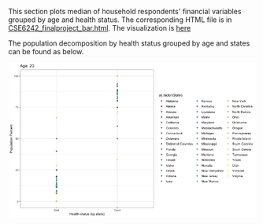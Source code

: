 This section plots median of household respondents' financial variables grouped by age and health status.
The corresponding HTML file is in [CSE6242_finalproject_bar.html](https://github.com/shuangke/CSE6242FinalProject/blob/master/CODE/Barplot/CSE6242_finalproject_bar.html). The visualization is [here](https://sahil-dhingra.github.io/barplot/)


The population decomposition by health status grouped by age and states can be found as below.

![Alt Text](https://github.com/shuangke/CSE6242FinalProject/blob/master/CODE/Barplot/region_age_health_percent2.gif)
